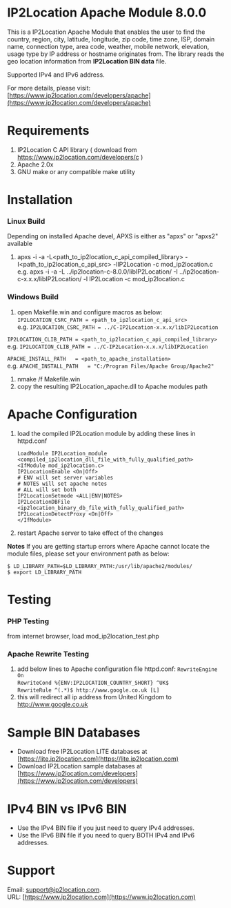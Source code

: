 # IP2Location Apache Module 8.0.0

This is a IP2Location Apache Module that enables the user to find the country, region, city, latitude, longitude, 
zip code, time zone, ISP, domain name, connection type, area code, weather, mobile network, elevation, 
usage type by IP address or hostname originates from. The library reads the geo location information
from **IP2Location BIN data** file.

Supported IPv4 and IPv6 address.

For more details, please visit:
[https://www.ip2location.com/developers/apache](https://www.ip2location.com/developers/apache)

# Requirements
1. IP2Location C API library ( download from https://www.ip2location.com/developers/c )
2. Apache 2.0x
3. GNU make or any compatible make utility

# Installation
### Linux Build
Depending on installed Apache devel, APXS is either as "apxs" or "apxs2" available

1) apxs -i -a -L<path_to_ip2location_c_api_compiled_library> -I<path_to_ip2location_c_api_src> -lIP2Location -c mod_ip2location.c
	e.g. apxs -i -a -L ../ip2location-c-8.0.0/libIP2Location/ -I ../ip2location-c-x.x.x/libIP2Location/ -l IP2Location -c mod_ip2location.c

### Windows Build
1. open Makefile.win and configure macros as below:  
   `IP2LOCATION_CSRC_PATH = <path_to_ip2location_c_api_src>`  
   e.g. `IP2LOCATION_CSRC_PATH = ../C-IP2Location-x.x.x/libIP2Location`  

`IP2LOCATION_CLIB_PATH = <path_to_ip2location_c_api_compiled_library>`  
e.g. `IP2LOCATION_CLIB_PATH = ../C-IP2Location-x.x.x/libIP2Location`  

`APACHE_INSTALL_PATH   = <path_to_apache_installation>`  
e.g. `APACHE_INSTALL_PATH   = "C:/Program Files/Apache Group/Apache2"`  

1. nmake /f Makefile.win
2. copy the resulting IP2Location_apache.dll to Apache modules path

# Apache Configuration
1. load the compiled IP2Location module by adding these lines in httpd.conf  

    `LoadModule IP2Location_module <compiled_ip2location_dll_file_with_fully_qualified_path>`  
    `<IfModule mod_ip2location.c>`  
    `IP2LocationEnable <On|Off>`  
    `# ENV will set server variables`  
    `# NOTES will set apache notes`  
    `# ALL will set both`  
    `IP2LocationSetmode <ALL|ENV|NOTES>`  
    `IP2LocationDBFile <ip2location_binary_db_file_with_fully_qualified_path>`  
    `IP2LocationDetectProxy <On|Off>`  
    `</IfModule>`  

2. restart Apache server to take effect of the changes

**Notes**
If you are getting startup errors where Apache cannot locate the module files, please set your environment path as below:

```
$ LD_LIBRARY_PATH=$LD_LIBRARY_PATH:/usr/lib/apache2/modules/
$ export LD_LIBRARY_PATH
```

# Testing
### PHP Testing
from internet browser, load mod_ip2location_test.php

### Apache Rewrite Testing
1. add below lines to Apache configuration file httpd.conf:
    `RewriteEngine On`  
    `RewriteCond %{ENV:IP2LOCATION_COUNTRY_SHORT} ^UK$`  
    `RewriteRule ^(.*)$ http://www.google.co.uk [L]`  
2. this will redirect all ip address from United Kingdom to http://www.google.co.uk


# Sample BIN Databases
* Download free IP2Location LITE databases at [https://lite.ip2location.com](https://lite.ip2location.com)  
* Download IP2Location sample databases at [https://www.ip2location.com/developers](https://www.ip2location.com/developers)

# IPv4 BIN vs IPv6 BIN
* Use the IPv4 BIN file if you just need to query IPv4 addresses.
* Use the IPv6 BIN file if you need to query BOTH IPv4 and IPv6 addresses.

# Support
Email: support@ip2location.com.  
URL: [https://www.ip2location.com](https://www.ip2location.com)
